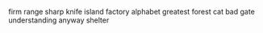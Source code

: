 firm range sharp knife island factory alphabet greatest forest cat bad gate understanding anyway shelter